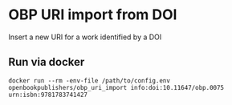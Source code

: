 # OBP URI import from DOI

Insert a new URI for a work identified by a DOI

## Run via docker
```
docker run --rm -env-file /path/to/config.env openbookpublishers/obp_uri_import info:doi:10.11647/obp.0075 urn:isbn:9781783741427
```

